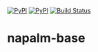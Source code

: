 [![PyPI](https://img.shields.io/pypi/v/napalm-base.svg)](https://pypi.python.org/pypi/napalm-base)
[![PyPI](https://img.shields.io/pypi/dm/napalm-base.svg)](https://pypi.python.org/pypi/napalm-base)
[![Build Status](https://travis-ci.org/napalm-automation/napalm-base.svg?branch=master)](https://travis-ci.org/napalm-automation/napalm-base)


napalm-base
===========

